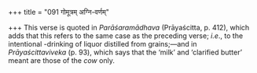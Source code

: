 +++
title = "091 गोमूत्रम् अग्नि-वर्णम्"

+++
This verse is quoted in *Parāśaramādhava* (Prāyaścitta, p. 412), which
adds that this refers to the same case as the preceding verse; *i.e*.,
to the intentional -drinking of liquor distilled from grains;—and in
*Prāyaścittaviveka* (p. 93), which says that the ‘milk’ and ‘clarified
butter’ meant are those of the *cow* only.


